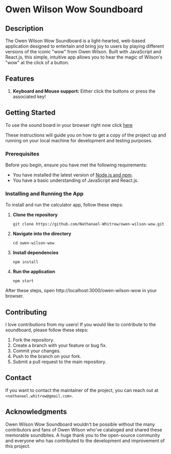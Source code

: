 # Owen Wilson Wow Soundboard

## Description

The Owen Wilson Wow Soundboard is a light-hearted, web-based application designed to entertain and bring joy to users by playing different versions of the iconic "wow" from Owen Wilson. Built with JavaScript and React.js, this simple, intuitive app allows you to hear the magic of Wilson's "wow" at the click of a button.

## Features

1. **Keyboard and Mouse support:** Either click the buttons or press the associated key!

## Getting Started

To use the sound board in your browser right now click [here](https://nathanael-whitrow.github.io/owen-wilson-wow/)

These instructions will guide you on how to get a copy of the project up and running on your local machine for development and testing purposes.

### Prerequisites

Before you begin, ensure you have met the following requirements:

- You have installed the latest version of [Node.js and npm](https://nodejs.org/en/download/).
- You have a basic understanding of JavaScript and React.js.

### Installing and Running the App

To install and run the calculator app, follow these steps:

1. **Clone the repository**

    ```
    git clone https://github.com/Nathanael-Whitrow/owen-wilson-wow.git
    ```

2. **Navigate into the directory**

    ```
    cd owen-wilson-wow
    ```

3. **Install dependencies**

    ```
    npm install
    ```

4. **Run the application**

    ```
    npm start
    ```

After these steps, open http://localhost:3000/owen-wilson-wow in your browser.

## Contributing

I love contributions from my users! If you would like to contribute to the soundboard, please follow these steps:

1. Fork the repository.
2. Create a branch with your feature or bug fix.
3. Commit your changes.
4. Push to the branch on your fork.
5. Submit a pull request to the main repository.

## Contact

If you want to contact the maintainer of the project, you can reach out at `<nathanael.whitrow@gmail.com>`.

## Acknowledgments

Owen Wilson Wow Soundboard wouldn't be possible without the many contributors and fans of Owen Wilson who've cataloged and shared these memorable soundbites. A huge thank you to the open-source community and everyone who has contributed to the development and improvement of this project.